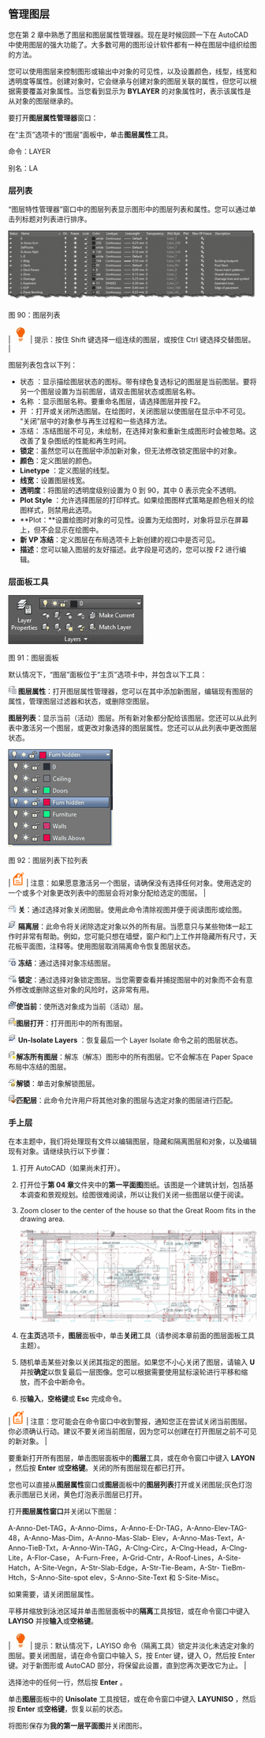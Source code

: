 ## 管理图层

您在第 2 章中熟悉了图层和图层属性管理器。现在是时候回顾一下在 AutoCAD 中使用图层的强大功能了。大多数可用的图形设计软件都有一种在图层中组织绘图的方法。

您可以使用图层来控制图形或输出中对象的可见性，以及设置颜色，线型，线宽和透明度等属性。创建对象时，它会继承与创建对象的图层关联的属性，但您可以根据需要覆盖对象属性。当您看到显示为 **BYLAYER** 的对象属性时，表示该属性是从对象的图层继承的。

要打开**图层属性管理器**窗口：

在“主页”选项卡的“图层”面板中，单击**图层属性**工具。

命令：LAYER

别名：LA

### 层列表

“图层特性管理器”窗口中的图层列表显示图形中的图层列表和属性。您可以通过单击列标题对列表进行排序。

![](img/00123.jpeg)

图 90：图层列表

| ![](img/00033.jpeg) | 提示：按住 Shift 键选择一组连续的图层，或按住 Ctrl 键选择交替图层。 |

图层列表包含以下列：

*   状态 ：显示描绘图层状态的图标。带有绿色复选标记的图层是当前图层。要将另一个图层设置为当前图层，请双击图层状态或图层名称。
*   名称 ：显示图层名称。要重命名图层，请选择图层并按 F2。
*   开 ：打开或关闭所选图层。在绘图时，关闭图层以使图层在显示中不可见。 “关闭”层中的对象参与再生过程和一些选择方法。
*   冻结： 冻结图层不可见，未绘制，在选择对象和重新生成图形时会被忽略。这改善了复杂图纸的性能和再生时间。
*   **锁定**：虽然您可以在图层中添加新对象，但无法修改锁定图层中的对象。
*   **颜色**：定义图层的颜色。
*   **Linetype** ：定义图层的线型。
*   **线宽**：设置图层线宽。
*   **透明度**：将图层的透明度级别设置为 0 到 90，其中 0 表示完全不透明。
*   **Plot Style** ：允许选择图层的打印样式。如果绘图图样式策略是颜色相关的绘图样式，则禁用此选项。
*   **Plot：**设置绘图时对象的可见性。设置为无绘图时，对象将显示在屏幕上，但不会显示在绘图中。
*   **新 VP 冻结**：定义图层在布局选项卡上新创建的视口中是否可见。
*   **描述**：您可以输入图层的友好描述。此字段是可选的，您可以按 F2 进行编辑。

### 层面板工具

![](img/00124.jpeg)

图 91：图层面板

默认情况下，“图层”面板位于“主页”选项卡中，并包含以下工具：

![LayProp](img/00125.jpeg) **图层属性**：打开图层属性管理器，您可以在其中添加新图层，编辑现有图层的属性，管理图层过滤器和状态，或删除空图层。

**图层列表**：显示当前（活动）图层。所有新对象都分配给该图层。您还可以从此列表中激活另一个图层，或更改对象选择的图层属性。您还可以从此列表中更改图层状态。

![](img/00126.jpeg)

图 92：图层列表下拉列表

| ![](img/00024.gif) | 注意：如果愿意激活另一个图层，请确保没有选择任何对象。使用选定的一个或多个对象更改列表中的图层会将对象分配给选定的图层。 |

![LayOff](img/00127.jpeg) **关**：通过选择对象关闭图层。使用此命令清除视图并便于阅读图形或绘图。

![LayIso](img/00128.jpeg) **隔离层**：此命令将关闭除选定对象以外的所有层。当愿意只与某些物体一起工作时非常有帮助。例如，您可能只想在墙壁，窗户和门上工作并隐藏所有尺寸，天花板平面图，注释等。使用图层取消隔离命令恢复图层状态。

![layfrz](img/00129.jpeg) **冻结**：通过选择对象冻结图层。

![LayLck](img/00130.jpeg) **锁定**：通过选择对象锁定图层。当您需要查看并捕捉图层中的对象而不会有意外修改或删除这些对象的风险时，这非常有用。

**![LayMcur](img/00131.jpeg)使当前**：使所选对象成为当前（活动）层。

**![LayOnAll](img/00132.jpeg)图层打开**：打开图形中的所有图层。

![LayUnIso](img/00133.jpeg) **Un-Isolate Layers** ：恢复最后一个 Layer Isolate 命令之前的图层状态。

**![LayThawAll](img/00134.jpeg)解冻所有图层**：解冻（解冻）图形中的所有图层。它不会解冻在 Paper Space 布局中冻结的图层。

**![LayUnlock](img/00135.jpeg)解锁**：单击对象解锁图层。

**![LayMatch](img/00136.jpeg)匹配层**：此命令允许用户将其他对象的图层与选定对象的图层进行匹配。

### 手上层

在本主题中，我们将处理现有文件以编辑图层，隐藏和隔离图层和对象，以及编辑现有对象。请继续执行以下步骤：

1.  打开 AutoCAD（如果尚未打开）。
2.  打开位于**第 04 章**文件夹中的**第一平面图**图纸。该图是一个建筑计划，包括基本调查和景观规划。绘图很难阅读，所以让我们关闭一些图层以便于阅读。
3.  Zoom closer to the center of the house so that the Great Room fits in the drawing area.

    ![](img/00137.jpeg)

4.  在**主页**选项卡，**图层**面板中，单击**关闭**工具（请参阅本章前面的图层面板工具主题）。
5.  随机单击某些对象以关闭其指定的图层。如果您不小心关闭了图层，请输入 **U** 并按**确定**以恢复最后一层图像。您可以根据需要使用鼠标滚轮进行平移和缩放，而不会中断命令。
6.  按**输入**，**空格键**或 **Esc** 完成命令。

| ![](img/00024.gif) | 注意：您可能会在命令窗口中收到警报，通知您正在尝试关闭当前图层。你必须确认行动。建议不要关闭当前图层，因为您可以创建在打开图层之前不可见的新对象。 |

要重新打开所有图层，单击图层面板中的**图层**工具，或在命令窗口中键入 **LAYON** ，然后按 **Enter** 或**空格键**。关闭的所有图层现在都已打开。

您也可以直接从**图层属性**窗口或**图层**面板中的**图层列表**打开或关闭图层;灰色灯泡表示图层已关闭，黄色灯泡表示图层已打开。

打开**图层属性窗口**并关闭以下图层：

A-Anno-Det-TAG，A-Anno-Dims，A-Anno-E-Dr-TAG，A-Anno-Elev-TAG-48，A-Anno-Mas-Dim，A-Anno-Mas-Slab- Elev，A-Anno-Mas-Text，A-Anno-TieB-Txt，A-Anno-Win-TAG，A-Clng-Circ，A-Clng-Head，A-Clng-Lite，A-Flor-Case， A-Furn-Free，A-Grid-Cntr，A-Roof-Lines，A-Site-Hatch，A-Site-Vegn，A-Str-Slab-Edge，A-Str-Tie-Beam，A-Str- TieBm-Htch，S-Anno-Site-spot elev，S-Anno-Site-Text 和 S-Site-Misc。

如果需要，请关闭图层属性。

平移并缩放到泳池区域并单击图层面板中的**隔离**工具按钮，或在命令窗口中键入 **LAYISO** 并按**输入**或**空格键**。

| ![](img/00033.jpeg) | 提示：默认情况下，LAYISO 命令（隔离工具）锁定并淡化未选定对象的图层。要关闭图层，请在命令窗口中输入 S，按 Enter 键，键入 O，然后按 Enter 键。对于新图形或 AutoCAD 部分，将保留此设置，直到您再次更改它为止。 |

选择池中的任何一行，然后按 **Enter** 。

单击**图层**面板中的 **Unisolate** 工具按钮，或在命令窗口中键入 **LAYUNISO** ，然后按 **Enter** 或**空格键**，恢复以前的状态。

将图形保存为**我的第一层平面图**并关闭图形。